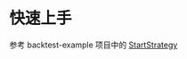 # 快速上手

参考 backtest-example 项目中的 [StartStrategy](https://github.com/yuanzhixiang/backtest/blob/main/backtest-example/src/main/java/com/yuanzhixiang/bt/example/demo/StartStrategy.java)
